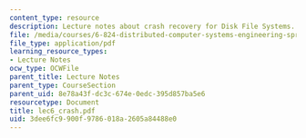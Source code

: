 ```yaml
---
content_type: resource
description: Lecture notes about crash recovery for Disk File Systems.
file: /media/courses/6-824-distributed-computer-systems-engineering-spring-2006/3dee6fc9900f9786018a2605a84488e0_lec6_crash.pdf
file_type: application/pdf
learning_resource_types:
- Lecture Notes
ocw_type: OCWFile
parent_title: Lecture Notes
parent_type: CourseSection
parent_uid: 8e78a43f-dc3c-674e-0edc-395d857ba5e6
resourcetype: Document
title: lec6_crash.pdf
uid: 3dee6fc9-900f-9786-018a-2605a84488e0
---
```

